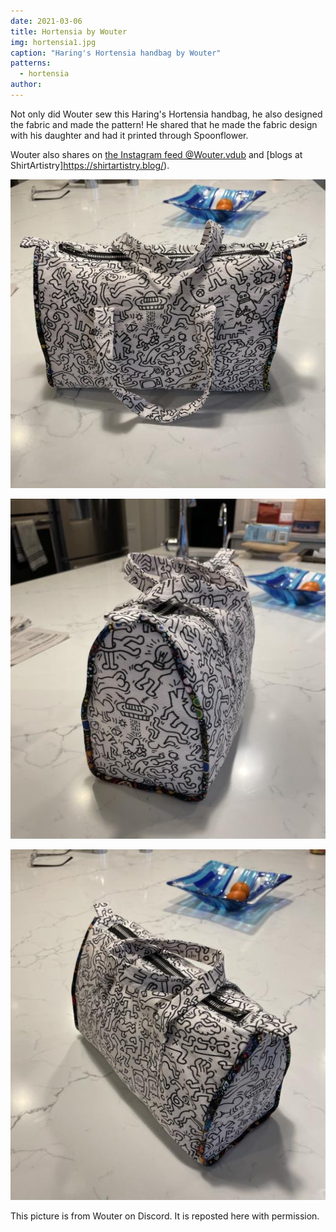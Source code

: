 ```yaml
---
date: 2021-03-06
title: Hortensia by Wouter
img: hortensia1.jpg
caption: "Haring's Hortensia handbag by Wouter"
patterns:
  - hortensia
author:
---
```


Not only did Wouter sew this Haring's Hortensia handbag, he also designed the fabric and made the pattern! He shared that he made the fabric design with his daughter and had it printed through Spoonflower.

Wouter also shares on [the Instagram feed @Wouter.vdub](https://www.instagram.com/Wouter.vdub/) and [blogs at ShirtArtistry]https://shirtartistry.blog/).

![View of the front](hortensia2.jpg)

![View of the side](hortensia3.jpg)

![View of the zipper](hortensia4.jpg)

<Note>

This picture is from Wouter on Discord. It is reposted here with permission.

</Note>
